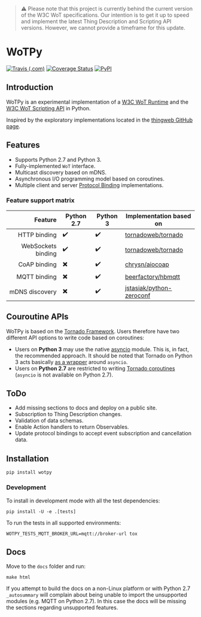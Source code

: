 > :warning: Please note that this project is currently behind the current version of the W3C WoT specifications. Our intention is to get it up to speed and implement the latest Thing Description and Scripting API versions. However, we cannot provide a timeframe for this update.

# WoTPy

[![Travis (.com)](https://img.shields.io/travis/com/agmangas/wot-py)](https://travis-ci.com/agmangas/wot-py) [![Coverage Status](https://coveralls.io/repos/github/agmangas/wot-py/badge.svg)](https://coveralls.io/github/agmangas/wot-py?branch=develop) [![PyPI](https://img.shields.io/pypi/v/wotpy)](https://pypi.org/project/wotpy/)

## Introduction

WoTPy is an experimental implementation of a [W3C WoT Runtime](https://github.com/w3c/wot-architecture/blob/master/proposals/terminology.md#wot-runtime) and the [W3C WoT Scripting API](https://github.com/w3c/wot-architecture/blob/master/proposals/terminology.md#scripting-api) in Python.

Inspired by the exploratory implementations located in the [thingweb GitHub page](https://github.com/thingweb).

## Features

- Supports Python 2.7 and Python 3.
- Fully-implemented `WoT` interface.
- Multicast discovery based on mDNS.
- Asynchronous I/O programming model based on coroutines.
- Multiple client and server [Protocol Binding](https://github.com/w3c/wot-architecture/blob/master/proposals/terminology.md#protocol-binding) implementations.

### Feature support matrix

|            Feature | Python 2.7               | Python 3           | Implementation based on                                                 |
| -----------------: | ------------------------ | ------------------ | ----------------------------------------------------------------------- |
|       HTTP binding | :heavy_check_mark:       | :heavy_check_mark: | [tornadoweb/tornado](https://github.com/tornadoweb/tornado)             |
| WebSockets binding | :heavy_check_mark:       | :heavy_check_mark: | [tornadoweb/tornado](https://github.com/tornadoweb/tornado)             |
|       CoAP binding | :heavy_multiplication_x: | :heavy_check_mark: | [chrysn/aiocoap](https://github.com/chrysn/aiocoap)                     |
|       MQTT binding | :heavy_multiplication_x: | :heavy_check_mark: | [beerfactory/hbmqtt](https://github.com/beerfactory/hbmqtt)             |
|     mDNS discovery | :heavy_multiplication_x: | :heavy_check_mark: | [jstasiak/python-zeroconf](https://github.com/jstasiak/python-zeroconf) |

## Couroutine APIs

WoTPy is based on the [Tornado Framework](https://www.tornadoweb.org). Users therefore have two different API options to write code based on coroutines:

- Users on **Python 3** may use the native [asyncio](https://docs.python.org/3/library/asyncio.html) module. This is, in fact, the recommended approach. It should be noted that Tornado on Python 3 acts basically [as a wrapper](https://www.tornadoweb.org/en/stable/asyncio.html) around `asyncio`.
- Users on **Python 2.7** are restricted to writing [Tornado coroutines](https://www.tornadoweb.org/en/stable/guide/coroutines.html) (`asyncio` is not available on Python 2.7).

## ToDo

- Add missing sections to docs and deploy on a public site.
- Subscription to Thing Description changes.
- Validation of data schemas.
- Enable Action handlers to return Observables.
- Update protocol bindings to accept event subscription and cancellation data.

## Installation

```
pip install wotpy
```

### Development

To install in development mode with all the test dependencies:

```
pip install -U -e .[tests]
```

To run the tests in all supported environments:

```
WOTPY_TESTS_MQTT_BROKER_URL=mqtt://broker-url tox
```

## Docs

Move to the `docs` folder and run:

```
make html
```

If you attempt to build the docs on a non-Linux platform or with Python 2.7 `_autosummary` will complain about being unable to import the unsupported modules (e.g. MQTT on Python 2.7). In this case the docs will be missing the sections regarding unsupported features.
